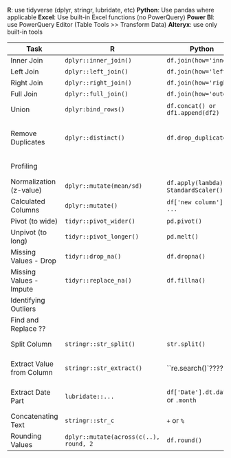 **R**: use tidyverse (dplyr, stringr, lubridate, etc)
**Python**: Use pandas where applicable
**Excel**: Use built-in Excel functions (no PowerQuery)
**Power BI**: use PowerQuery Editor (Table Tools >> Transform Data)
**Alteryx**: use only built-in tools

| Task                      | R                                      | Python                                        | Excel                 | Power BI                                                                                      | Alteryx |
| ------------------------- | -------------------------------------- | --------------------------------------------- | --------------------- | --------------------------------------------------------------------------------------------- | ------- |
| Inner Join                | `dplyr::inner_join()`                  | `df.join(how='inner')`                        |                       | Merge Data                                                                                    |         |
| Left Join                 | `dplyr::left_join()`                   | `df.join(how='left')`                         |                       | Merge Data                                                                                    |         |
| Right Join                | `dplyr::right_join()`                  | `df.join(how='right')`                        |                       | Merge Data                                                                                    |         |
| Full Join                 | `dplyr::full_join()`                   | `df.join(how='outer')`                        |                       | Merge Data                                                                                    |         |
| Union                     | `dplyr:bind_rows()`                    | `df.concat() or df1.append(df2)`              |                       | Append Data                                                                                   |         |
| Remove Duplicates         | `dplyr::distinct()`                    | `df.drop_duplicates()`                        | Remove Duplicates     | Remove Rows >> Remove Duplicates                                                              |         |
| Profiling                 |                                        |                                               | Data Analysis Toolkit | Data View (?)                                                                                 |         |
| Normalization (z-value)   | `dplyr::mutate(mean/sd)`               | `df.apply(lambda)` or `StandardScaler()`      | `=MEAN()/STDEV.P()`   | [DAX `CALCULATE()`](https://dataveld.com/2017/07/29/using-dax-to-normalize-data-in-power-bi/) |         |
| Calculated Columns        | `dplyr::mutate()`                      | `df['new column'] = ...`                      | formula in new column | New Column                                                                                    |         |
| Pivot (to wide)           | `tidyr::pivot_wider()`                 | `pd.pivot()`                                  | -                     | Pivot                                                                                         |         |
| Unpivot (to long)         | `tidyr::pivot_longer()`                | `pd.melt()`                                   | -                     | Unpivot                                                                                       |         |
| Missing Values - Drop     | `tidyr::drop_na()`                     | `df.dropna()`                                 | Sort, Remove Rows     | Remove Rows                                                                                   |         |
| Missing Values - Impute   | `tidyr::replace_na()`                  | `df.fillna()`                                 | Sort, insert as block | Find and Replace                                                                              |         |
| Identifying Outliers      |                                        |                                               |                       |                                                                                               |         |
| Find and Replace ??       |                                        |                                               |                       |                                                                                               |         |
| Split Column              | `stringr::str_split()`                 | `str.split()`                                 | Text to Columns       | Split Column                                                                                  |         |
| Extract Value from Column | `stringr::str_extract()`               | ``re.search()`????                       | `` | Flash Fill            | Column From Examples                                                                          |         |
| Extract Date Part         | `lubridate::...`                       | `df['Date'].dt.date` or `.month`              | `=MONTH()`            | Add Column >> Date                                                                            |         |
| Concatenating Text        | `stringr::str_c`                       | `+` or `%`                                    | `=CONCATENATE()`      |                                                                                               |         |
| Rounding Values           | `dplyr::mutate(across(c(..), round, 2` | `df.round()`                                  | `=ROUND()`            |                                                                                               |         |
